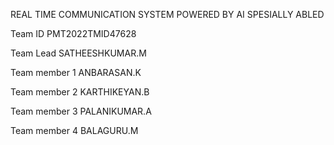 REAL TIME COMMUNICATION SYSTEM POWERED BY AI SPESIALLY ABLED 

Team ID                                     PMT2022TMID47628

Team Lead           	                       SATHEESHKUMAR.M

Team member 1                                ANBARASAN.K

Team member 2                                KARTHIKEYAN.B

Team member 3                                PALANIKUMAR.A

Team member 4                                BALAGURU.M
